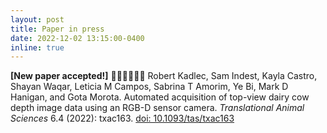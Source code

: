 ```yaml
---
layout: post
title: Paper in press
date: 2022-12-02 13:15:00-0400
inline: true
---
```


<strong>[New paper accepted!]</strong> 🐄🐄🐄📸📸📸
Robert Kadlec, Sam Indest, Kayla Castro, Shayan Waqar, Leticia M Campos, Sabrina T Amorim, Ye Bi, Mark D Hanigan, and Gota Morota. Automated acquisition of top-view dairy cow depth image data using an RGB-D sensor camera. <i>Translational Animal Sciences </i> 6.4 (2022): txac163. [doi: 10.1093/tas/txac163](https://doi.org/10.1093/tas/txac163)